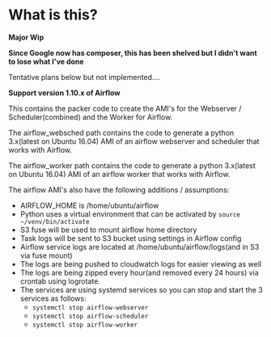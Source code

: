 # What is this?

**Major Wip**

**Since Google now has composer, this has been shelved but I didn't want to lose what I've done**

Tentative plans below but not implemented....

**Support version 1.10.x of Airflow**

This contains the packer code to create the AMI's for the Webserver / Scheduler(combined) and the Worker for Airflow.

The airflow_websched path contains the code to generate a python 3.x(latest on Ubuntu 16.04) AMI of an airflow webserver and scheduler that works with Airflow.

The airflow_worker path contains the code to generate a python 3.x(latest on Ubuntu 16.04) AMI of an airflow worker that works with Airflow.

The airflow AMI's also have the following additions / assumptions:

- AIRFLOW_HOME is /home/ubuntu/airflow
- Python uses a virtual environment that can be activated by `source ~/venv/bin/activate`
- S3 fuse will be used to mount airflow home directory
- Task logs will be sent to S3 bucket using settings in Airflow config
- Airflow service logs are located at /home/ubuntu/airflow/logs(and in S3 via fuse mount)
- The logs are being pushed to cloudwatch logs for easier viewing as well
- The logs are being zipped every hour(and removed every 24 hours) via crontab using logrotate.
- The services are using systemd services so you can stop and start the 3 services as follows:
  - `systemctl stop airflow-webserver`
  - `systemctl stop airflow-scheduler`
  - `systemctl stop airflow-worker`
